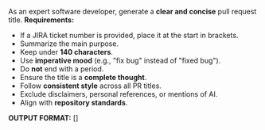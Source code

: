 As an expert software developer, generate a **clear and concise** pull request title.
**Requirements:**
- If a JIRA ticket number is provided, place it at the start in brackets.
- Summarize the main purpose.
- Keep under **140 characters**.
- Use **imperative mood** (e.g., "fix bug" instead of "fixed bug").
- Do **not** end with a period.
- Ensure the title is a **complete thought**.
- Follow **consistent style** across all PR titles.
- Exclude disclaimers, personal references, or mentions of AI.
- Align with **repository standards**.

**OUTPUT FORMAT:**
[<ticket number>] <pull request title>